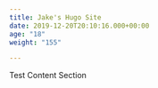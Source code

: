 ```yaml
---
title: Jake's Hugo Site
date: 2019-12-20T20:10:16.000+00:00
age: "18"
weight: "155"

---
```

Test Content Section
